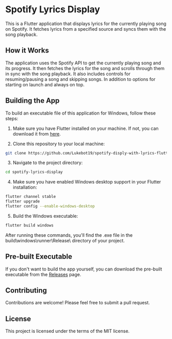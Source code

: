 # Spotify Lyrics Display

This is a Flutter application that displays lyrics for the currently playing song on Spotify. It fetches lyrics from a specified source and syncs them with the song playback.

## How it Works

The application uses the Spotify API to get the currently playing song and its progress. It then fetches the lyrics for the song and scrolls through them in sync with the song playback. It also includes controls for resuming/pausing a song and skipping songs. In addition to options for starting on launch and always on top.

## Building the App

To build an executable file of this application for Windows, follow these steps:

1. Make sure you have Flutter installed on your machine. If not, you can download it from [here](https://flutter.dev/docs/get-started/install).

2. Clone this repository to your local machine:

```bash
git clone https://github.com/Lukebot19/spotify-disply-with-lyrics-flutter.git
```
3. Navigate to the project directory:
```bash
cd spotify-lyrics-display
```
4. Make sure you have enabled Windows desktop support in your Flutter installation:
```bash
flutter channel stable
flutter upgrade
flutter config --enable-windows-desktop
```
5. Build the Windows executable:
```bash
flutter build windows
```

After running these commands, you'll find the .exe file in the build\windows\runner\Release\ directory of your project.

## Pre-built Executable
If you don't want to build the app yourself, you can download the pre-built executable from the [Releases](https://github.com/Lukebot19/spotify-disply-with-lyrics-flutter/releases) page.

## Contributing
Contributions are welcome! Please feel free to submit a pull request.
## License
This project is licensed under the terms of the MIT license.